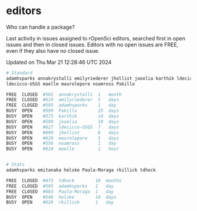 # editors

Who can handle a package?

Last activity in issues assigned to rOpenSci editors, searched first in open
issues and then in closed issues. Editors with no open issues are FREE, even if
they also have no closed issue.


Updated on Thu Mar 21 12:28:46 UTC 2024

```bash
# Standard
adamhsparks annakrystalli emilyriederer jhollist jooolia karthik ldecicco
ldecicco-USGS maelle maurolepore noamross Pakillo

FREE  CLOSED  #502  annakrystalli  1   month
FREE  CLOSED  #619  emilyriederer  5   days
FREE  CLOSED  #595  adamhsparks    1   day
BUSY  OPEN    #599  Pakillo        25  days
BUSY  OPEN    #575  karthik        14  days
BUSY  OPEN    #590  jooolia        10  days
BUSY  OPEN    #627  ldecicco-USGS  7   days
BUSY  OPEN    #609  jhollist       6   days
BUSY  OPEN    #620  maurolepore    5   days
BUSY  OPEN    #556  noamross       1   day
BUSY  OPEN    #618  maelle         1   hour


# Stats
adamhsparks emitanaka helske Paula-Moraga rkillick tdhock

FREE  CLOSED  #475  tdhock        10  months
FREE  CLOSED  #595  adamhsparks   1   day
FREE  CLOSED  #603  Paula-Moraga  1   day
BUSY  OPEN    #546  helske        14  days
BUSY  OPEN    #626  rkillick      1   day
```
